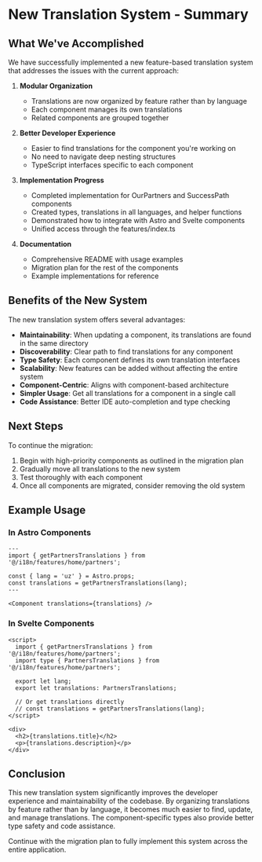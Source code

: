 # New Translation System - Summary

## What We've Accomplished

We have successfully implemented a new feature-based translation system that addresses the issues with the current approach:

1. **Modular Organization**
   - Translations are now organized by feature rather than by language
   - Each component manages its own translations
   - Related components are grouped together

2. **Better Developer Experience**
   - Easier to find translations for the component you're working on
   - No need to navigate deep nesting structures
   - TypeScript interfaces specific to each component

3. **Implementation Progress**
   - Completed implementation for OurPartners and SuccessPath components
   - Created types, translations in all languages, and helper functions
   - Demonstrated how to integrate with Astro and Svelte components
   - Unified access through the features/index.ts

4. **Documentation**
   - Comprehensive README with usage examples
   - Migration plan for the rest of the components
   - Example implementations for reference

## Benefits of the New System

The new translation system offers several advantages:

- **Maintainability**: When updating a component, its translations are found in the same directory
- **Discoverability**: Clear path to find translations for any component
- **Type Safety**: Each component defines its own translation interfaces
- **Scalability**: New features can be added without affecting the entire system
- **Component-Centric**: Aligns with component-based architecture
- **Simpler Usage**: Get all translations for a component in a single call
- **Code Assistance**: Better IDE auto-completion and type checking

## Next Steps

To continue the migration:

1. Begin with high-priority components as outlined in the migration plan
2. Gradually move all translations to the new system
3. Test thoroughly with each component
4. Once all components are migrated, consider removing the old system

## Example Usage

### In Astro Components

```astro
---
import { getPartnersTranslations } from '@/i18n/features/home/partners';

const { lang = 'uz' } = Astro.props;
const translations = getPartnersTranslations(lang);
---

<Component translations={translations} />
```

### In Svelte Components

```svelte
<script>
  import { getPartnersTranslations } from '@/i18n/features/home/partners';
  import type { PartnersTranslations } from '@/i18n/features/home/partners';
  
  export let lang;
  export let translations: PartnersTranslations;
  
  // Or get translations directly
  // const translations = getPartnersTranslations(lang);
</script>

<div>
  <h2>{translations.title}</h2>
  <p>{translations.description}</p>
</div>
```

## Conclusion

This new translation system significantly improves the developer experience and maintainability of the codebase. By organizing translations by feature rather than by language, it becomes much easier to find, update, and manage translations. The component-specific types also provide better type safety and code assistance.

Continue with the migration plan to fully implement this system across the entire application.